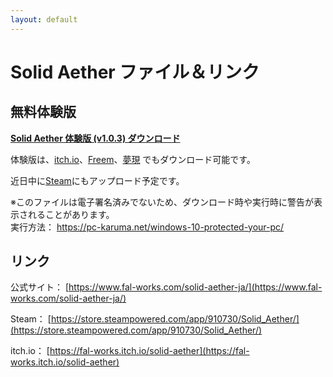 ```yaml
---
layout: default
---
```


# Solid Aether ファイル＆リンク

## 無料体験版

**[Solid Aether 体験版 (v1.0.3) ダウンロード](./solid_aether_demo.zip)**

体験版は、[itch.io](https://fal-works.itch.io/solid-aether)、[Freem](https://www.freem.ne.jp/win/game/18594)、[夢現](https://freegame-mugen.jp/shooting/game_7459.html) でもダウンロード可能です。

近日中に[Steam](https://store.steampowered.com/app/910730/Solid_Aether/)にもアップロード予定です。

※このファイルは電子署名済みでないため、ダウンロード時や実行時に警告が表示されることがあります。  
実行方法： [https://pc-karuma.net/windows-10-protected-your-pc/
](https://pc-karuma.net/windows-10-protected-your-pc/)


## リンク

公式サイト： [https://www.fal-works.com/solid-aether-ja/](https://www.fal-works.com/solid-aether-ja/)

Steam： [https://store.steampowered.com/app/910730/Solid_Aether/](https://store.steampowered.com/app/910730/Solid_Aether/)

itch.io： [https://fal-works.itch.io/solid-aether](https://fal-works.itch.io/solid-aether)
